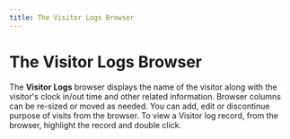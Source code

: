 ```yaml
---
title: The Visitor Logs Browser
---
```


# The Visitor Logs Browser


The **Visitor** **Logs** browser displays the name of the visitor along with the visitor's clock in/out time and other related information. Browser columns can be re-sized or moved as needed. You can add, edit or discontinue purpose of visits from the browser. To view a Visitor log record, from the browser, highlight the record and double click.
